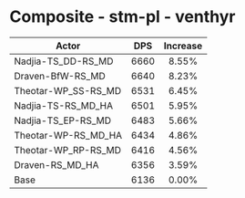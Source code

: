 # Composite - stm-pl - venthyr
| Actor | DPS | Increase |
|---|:---:|:---:|
|Nadjia-TS_DD-RS_MD|6660|8.55%|
|Draven-BfW-RS_MD|6640|8.23%|
|Theotar-WP_SS-RS_MD|6531|6.45%|
|Nadjia-TS-RS_MD_HA|6501|5.95%|
|Nadjia-TS_EP-RS_MD|6483|5.66%|
|Theotar-WP-RS_MD_HA|6434|4.86%|
|Theotar-WP_RP-RS_MD|6416|4.56%|
|Draven-RS_MD_HA|6356|3.59%|
|Base|6136|0.00%|
